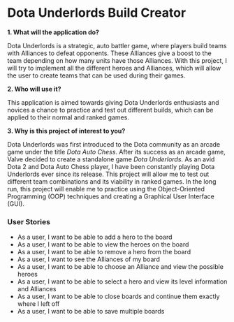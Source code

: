 # Dota Underlords Build Creator

**1. What will the application do?**

Dota Underlords is a strategic, auto battler game, where players build teams with Alliances to defeat opponents. These
Alliances give a boost to the team depending on how many units have those Alliances. With this project, I will try to 
implement all the different heroes and Alliances, which will allow the user to create teams that can be used during
their games.

**2. Who will use it?**

This application is aimed towards giving Dota Underlords enthusiasts and novices a chance to practice and test out 
different builds, which can be applied to their normal and ranked games.

**3. Why is this project of interest to you?**

Dota Underlords was first introduced to the Dota community as an arcade game under the title *Dota Auto Chess*. 
After its success as an arcade game, Valve decided to create a standalone game *Dota Underlords*. As an avid Dota 2
and Dota Auto Chess player, I have been constantly playing Dota Underlords ever since its release. This project will
allow me to test out different team combinations and its viability in ranked games. In the long run, this project will
enable me to practice using the Object-Oriented Programming (OOP) techniques and creating a Graphical User Interface
(GUI).

### User Stories

 - As a user, I want to be able to add a hero to the board
 - As a user, I want to be able to view the heroes on the board
 - As a user, I want to be able to remove a hero from the board 
 - As a user, I want to see the Alliances of my board
 - As a user, I want to be able to choose an Alliance and view the possible heroes
 - As a user, I want to be able to select a hero and view its level information and Alliances
 - As a user, I want to be able to close boards and continue them exactly where I left off
 - As a user, I want to be able to save multiple boards
